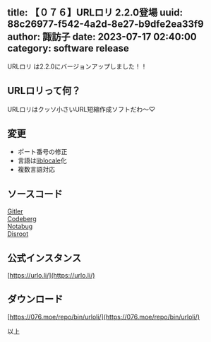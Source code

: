 title: 【０７６】URLロリ 2.2.0登場
uuid: 88c26977-f542-4a2d-8e27-b9dfe2ea33f9
author: 諏訪子
date: 2023-07-17 02:40:00
category: software release
----
URLロリ は2.2.0にバージョンアップしました！！

## URLロリって何？
URLロリはクッソ小さいURL短縮作成ソフトだわ〜♡

## 変更
* ポート番号の修正
* 言語は[liblocale](https://gitler.moe/suwako/goliblocale)化
* 複数言語対応

## ソースコード
[Gitler](https://gitler.moe/suwako/urloli)\
[Codeberg](https://codeberg.org/TechnicalSuwako/urloli)\
[Notabug](https://notabug.org/TechnicalSuwako/urloli)\
[Disroot](https://git.disroot.org/TechnicalSuwako/urloli)

## 公式インスタンス
[https://urlo.li/](https://urlo.li/)

## ダウンロード
[https://076.moe/repo/bin/urloli/](https://076.moe/repo/bin/urloli/)

以上
